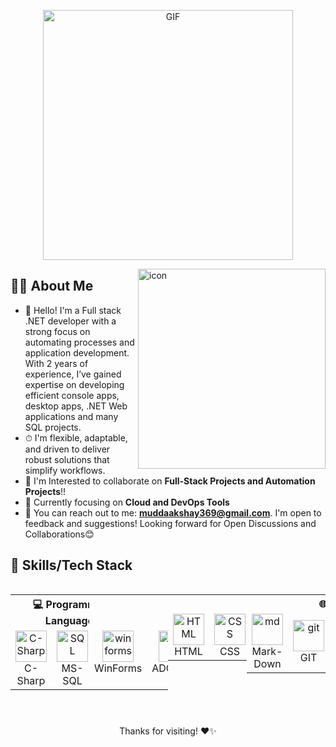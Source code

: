 <p align="center">
  <img src="https://github.com/user-attachments/assets/1abcdcd4-61de-4a06-94f5-96de4892491b" alt="GIF" height="400" width="400"/>
</p>

<img src="https://techstack-generator.vercel.app/prettier-icon.svg" alt="icon" width="300" height="320" align="right"/>

## 👨‍💻 About Me

- 👋 Hello! I'm a Full stack .NET developer with a strong focus on automating processes and application development. With 2 years of experience, I’ve gained expertise on developing efficient console apps, desktop apps, .NET Web applications and many SQL projects.
- ⏱ I'm flexible, adaptable, and driven to deliver robust solutions that simplify workflows.
- 👯 I'm Interested to collaborate on **Full-Stack Projects and Automation Projects**!!
- 🌱 Currently focusing on **Cloud and DevOps Tools**
- 💬 You can reach out to me: **muddaakshay369@gmail.com**. I'm open to feedback and suggestions! Looking forward for Open Discussions and Collaborations😊

## 🚀 Skills/Tech Stack

<div style="display: flex; justify-content: space-between;">
<table>
  <!-- Programming Languages -->
  <tr>
    <th colspan="10">💻 Programming Languages</th>
  </tr>
  <tr>
    <td align="center">
      <img src="https://techstack-generator.vercel.app/csharp-icon.svg" alt="C-Sharp" width="50" height="50" />
      <br>C-Sharp
    </td>
    <td align="center">
      <img src="https://img.icons8.com/?size=100&id=laYYF3dV0Iew&format=png&color=000000" alt="SQL" width="50" height="50" />
      <br>MS-SQL
    </td>
    <td align="center">
      <img src="https://skillicons.dev/icons?i=go" alt="go" width="50" height="50" />
      <br>Go-Lang
    </td>
  </tr>
</table>
  
  <table height="180">
  <!-- Frameworks and Libraries -->
  <tr>
    <th colspan="10">🛠 Frameworks & Libraries</th>
  </tr>
  <tr>
    <td align="center">
      <img src="https://i.pinimg.com/originals/45/1c/3e/451c3e4fab9236c8166ba774b715bd2c.png" alt="winforms" width="50" height="50" />
      <br>WinForms
    </td>
    <td align="center">
      <img src="https://images.javatpoint.com/ado/images/ado-net-tutorial.jpg" width="50" height="50" alt="ado" />
      <br>ADO.NET
    </td>
    <td align="center">
      <img src="https://avatars.githubusercontent.com/u/83077457?v=4" width="50" height="50" alt="dapper" />
      <br>Dapper
    </td>
    <td align="center">
      <img src="https://codeopinion.com/wp-content/uploads/2017/10/Bitmap-MEDIUM_Entity-Framework-Core-Logo_2colors_Square_Boxed_RGB.png" alt="efcore" width="50" height="50" />
      <br>Entity Framework Core
    </td>
    <td align="center">
      <img src="https://encrypted-tbn0.gstatic.com/images?q=tbn:ANd9GcTcz1M1tFjwgc0dfWA_Ci46k9QcIKJbiP_2S4EYsZ3gP8PMkDrXUZM8mOhjvlUbBQb-VCQ&usqp=CAU" 
        width="80" height="50" alt="webapi" />
      <br>Web API
    </td>
    <td align="center">
      <img src="https://user-images.githubusercontent.com/25181517/186711335-a3729606-5a78-4496-9a36-06efcc74f800.png" width="50" height="50" alt="swagger" />
      <br>Swagger
    </td>
    <td align="center">
      <img src="https://skillicons.dev/icons?i=dotnet" width="50" height="50" alt="core" />
      <br>ASP.NET Core
    </td>
    <td align="center">
      <img src="https://codeopinion.com/wp-content/uploads/2017/06/Bitmap-MEDIUM_ASP.NET-Core-MVC-Logo_2colors_Square_Boxed_RGB.png" width="50" height="50" alt="mvc" />
      <br>.NET Core MVC
    </td>
    <td align="center">
      <img src="https://upload.wikimedia.org/wikipedia/commons/d/d0/Blazor.png" width="50" height="50" alt="blazor" />
      <br>Blazor
    </td>
    <td align="center">
      <img src="https://skillicons.dev/icons?i=wasm" width="50" height="50" alt="wasm" />
      <br>Blazor WASM
    </td>
  </tr>
  </table>

  <table>
  <!-- Front-End -->
  <tr>
    <th colspan="10"> 🎨 Front-End</th>
  </tr>
  <tr>
    <td align="center" width="75" height="75">
      <img src="https://skillicons.dev/icons?i=html" width="50" height="50" alt="HTML" />
      <br>HTML
    </td>
    <td align="center" width="75" height="75">
      <img src="https://skillicons.dev/icons?i=css" alt="CSS" width="50" height="50" />
      <br>CSS
    </td>
    <td align="center" width="75" height="75">
      <img src="https://skillicons.dev/icons?i=bootstrap" width="50" height="50" alt="Bootstrap" />
      <br>Bootstrap
    </td>
    <td align="center" width="75" height="75">
      <img src="https://techstack-generator.vercel.app/sass-icon.svg" width="50" height="50" alt="Sas" />
      <br>SASS
    </td>
    <td align="center" width="75" height="75">
      <img src="https://techstack-generator.vercel.app/js-icon.svg" width="50" height="50" alt="Js" />
      <br>Javascript
    </td>
    <td align="center" width="75" height="75">
      <img src="https://skillicons.dev/icons?i=jquery" width="50" height="50" alt="jquery" />
      <br>JQuery
    </td>
    <td align="center" width="75" height="75">
      <img src="https://icon-library.com/images/ajax-icon/ajax-icon-7.jpg" width="50" height="50" alt="ajax" />
      <br>AJAX
    </td>
    <td align="center" width="75" height="75">
      <img src="https://techstack-generator.vercel.app/ts-icon.svg" width="50" height="50" alt="ts" />
      <br>Typescript
    </td>
    <td align="center" width="75" height="75">
      <img src="https://skillicons.dev/icons?i=angular" width="50" height="50" alt="Angular" />
      <br>Angular
    </td>
    <td align="center" width="75" height="75">
      <img src="https://techstack-generator.vercel.app/react-icon.svg" width="50" height="50" alt="react" />
      <br>React
    </td>
  </tr>
  </table>
  
  <table>
  <!-- Other Tools and Technologies -->
  <tr>
    <th colspan="10">🌐 Other Tools & Technologies</th>
  </tr>
  <tr>
    <td align="center" width="120" height="75">
      <img src="https://skillicons.dev/icons?i=markdown" width="50" height="50" alt="md" />
      <br>Mark-Down
    </td>
    <td align="center" width="75" height="75">
      <img src="https://skillicons.dev/icons?i=git" width="50" height="50" alt="git" />
      <br>GIT
    </td>
    <td align="center" width="75" height="75">
      <img src="https://skillicons.dev/icons?i=github" width="50" height="50" alt="github" />
      <br>GitHub
    </td>
    <td align="center" width="75" height="75">
      <img src="https://avatars.githubusercontent.com/u/84194169?v=4" width="50" height="50" alt="jwt" />
      <br>JWT
    </td>
    <td align="center" width="100" height="75">
      <img src="https://skillicons.dev/icons?i=postman" width="50" height="50" alt="postman" />
      <br>Post Man
    </td>
    <td align="center" width="75" height="75">
      <img src="https://techstack-generator.vercel.app/aws-icon.svg" width="50" height="50" alt="aws" />
      <br>AWS
    </td>
    <td align="center" width="75" height="75">
      <img src="https://skillicons.dev/icons?i=azure" width="50" height="50" alt="azure" />
      <br>Azure
    </td>
  </tr>
</table>
</div>

<p align="center">Thanks for visiting! ❤️✨</p>
